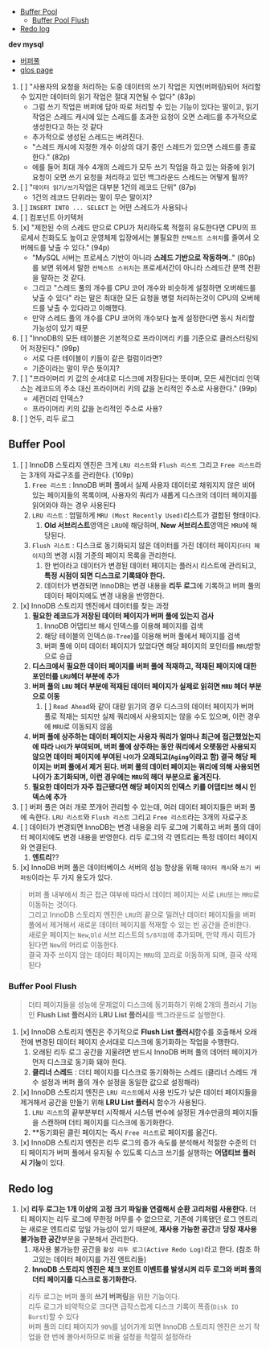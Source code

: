 <!-- TOC -->

- [Buffer Pool](#buffer-pool)
  - [Buffer Pool Flush](#buffer-pool-flush)
- [Redo log](#redo-log)

<!-- /TOC -->


**dev mysql**  
- [버퍼풀](https://dev.mysql.com/doc/refman/8.0/en/innodb-buffer-pool.html)
- [glos page](https://dev.mysql.com/doc/refman/8.0/en/glossary.html#glos_page)

1. [ ] "사용자의 요청을 처리하는 도중 데이터의 쓰기 작업은 지연(버퍼링)되어 처리할 수 있지만 데이터의 읽기 작업은 절대 지연될 수 없다" (83p)
   - 그럼 쓰기 작업은 버퍼에 담아 따로 처리할 수 있는 기능이 있다는 말이고, 읽기 작업은 스레드 캐시에 있는 스레드를 초과한 요청이 오면 스레드를 추가적으로 생성한다고 하는 것 같다
   - 추가적으로 생성된 스레드는 버려진다. 
   - "스레드 캐시에 지정한 개수 이상의 대기 중인 스레드가 있으면 스레드를 종료한다." (82p)
   - 에를 들어 최대 개수 4개의 스레드가 모두 쓰기 작업을 하고 있는 와중에 읽기 요청이 오면 쓰기 요청을 처리하고 있던 백그라운드 스레드는 어떻게 될까?
2. [ ] "`데이터 읽기/쓰기`작업은 대부분 1건의 레코드 단위" (87p)
   - 1건의 레코드 단위라는 말이 무슨 말이지?
3. [ ] `INSERT INTO ... SELECT` 는 어떤 스레드가 사용되나
4. [ ] 컴포넌트 아키텍처
5. [x] "제한된 수의 스레드 만으로 CPU가 처리하도록 적절히 유도한다면 CPU의 프로세서 친화도도 높이고 운영체제 입장에서는 불필요한 `컨텍스트 스위치`를 줄여서 오버헤드를 낮출 수 있다." (94p)
   - "MySQL 서버는 프로세스 기반이 아니라 **스레드 기반으로 작동하며**.." (80p)를 보면 위에서 말한  `컨텍스트 스위치`는 프로세서간이 아니라 스레드간 문맥 전환을 말하는 것 같다.
   - 그리고 "스레드 풀의 개수를 CPU 코어 개수와 비슷하게 설정하면 오버헤드를 낮출 수 있다" 라는 말은 최대한 모든 요청을 병렬 처리하는것이 CPU의 오버헤드를 낮출 수 있다라고 이해했다.
   - 만약 스레드 풀의 개수를 CPU 코어의 개수보다 높게 설정한다면 동시 처리할 가능성이 있기 때문
6. [ ] "InnoDB의 모든 테이블은 기본적으로 프라이머리 키를 기준으로 클러스터링되어 저장된다." (99p)
   - 서로 다른 테이블이 키들이 같은 컬럼이라면?
   - 기준이라는 말이 무슨 뜻이지?
7. [ ] "프라이머리 키 값의 순서대로 디스크에 저장된다는 뜻이며, 모든 세컨더리 인덱스는 레코드의 주소 대신 프라이머리 키의 값을 논리적인 주소로 사용한다." (99p)
   - 세컨더리 인덱스?
   - 프라이머리 키의 값을 논리적인 주소로 사용?
8. [ ] 언두, 리두 로그

## Buffer Pool

1. [ ] InnoDB 스토리지 엔진은 크게 `LRU 리스트`와 `Flush 리스트` 그리고 `Free 리스트`라는 3개의 자료구조를 관리한다. (109p)
   1. `Free 리스트` : InnoDB 버퍼 풀에서 실제 사용자 데이터로 채워지지 않은 비어 있는 페이지들의 목록이며, 사용자의 쿼리가 새롭게 디스크의 데이터 페이지를 읽어와야 하는 경우 사용된다
   2. `LRU 리스트` : 엄밀하게 `MRU (Most Recently Used)`리스트가 결합된 형태이다.
      1. **Old 서브리스트**영역은 `LRU`에 해당하며, **New 서브리스트**영역은 `MRU`에 해당된다.
   3. `Flush 리스트` : 디스크로 동기화되지 않은 데이터를 가진 데이터 페이지(`더티 페이지`)의 변경 시점 기준의 페이지 목록을 관리한다.
      1. 한 번이라고 데이터가 변경된 데이터 페이지는 플러시 리스트에 관리되고, **특정 시점이 되면 디스크로 기록돼야 한다.**
      2. 데이터가 변경되면 InnoDB는 변경 내용을 **리두 로그**에 기록하고 버퍼 풀의 데이터 페이지에도 변경 내용을 반영한다.
2. [x] InnoDB 스토리지 엔진에서 데이터를 찾는 과정
   1. **필요한 레코드가 저장된 데이터 페이지가 버퍼 풀에 있는지 검사**
      1. InnoDB 어댑티브 해시 인덱스를 이용해 페이지를 검색
      2. 해당 테이블의 인덱스(`B-Tree`)를 이용해 버퍼 풀에서 페이지를 검색
      3. 버퍼 풀에 이미 데이터 페이지가 있었다면 해당 페이지의 포인터를 `MRU`방향으로 승급
   2. **디스크에서 필요한 데이터 페이지를 버퍼 풀에 적재하고, 적재된 페이지에 대한 포인터를 `LRU`헤더 부분에 추가**
   3. **버퍼 풀의 `LRU` 헤더 부분에 적재된 데이터 페이지가 실제로 읽히면 `MRU` 헤더 부분으로 이동**
      1. [ ] `Read Ahead`와 같이 대량 읽기의 경우 디스크의 데이터 페이지가 버퍼 풀로 적재는 되지만 실제 쿼리에서 사용되지는 않을 수도 있으며, 이런 경우에 `MRU`로 이동되지 않음 
   4. **버퍼 풀에 상주하는 데이터 페이지는 사용자 쿼리가 얼마나 최근에 접근했었는지에 따라 `나이`가 부여되며, 버퍼 풀에 상주하는 동안 쿼리에서 오랫동안 사용되지 않으면 데이터 페이지에 부여된 `나이`가 오래되고(`Aging`이라고 함) 결국 해당 페이지는 버퍼 풀에서 제거 된다. 버퍼 풀의 데이터 페이지는 쿼리에 의해 사용되면 나이가 초기화되며, 이런 경우에는 `MRU`의 헤더 부분으로 옮겨진다.**
   5. **필요한 데이터가 자주 접근됐다면 해당 페이지의 인덱스 키를 어댑티브 해시 인덱스에 추가**
3. [ ] 버퍼 풀은 여러 개로 쪼개어 관리할 수 있는데, 여러 데이터 페이지들은 버퍼 풀에 속한다. `LRU 리스트`와 `Flush 리스트` 그리고 `Free 리스트`라는 3개의 자료구조 
4. [ ] 데이터가 변경되면 InnoDB는 변경 내용을 리두 로그에 기록하고 버퍼 풀의 데이터 페이지에도 변경 내용을 반영한다. 리두 로그의 각 엔트리는 특정 데이터 페이지와 연결된다.
   1. **엔트리**??
5. [x] InnoDB 버퍼 풀은 데이터베이스 서버의 성능 향상을 위해 `데이터 캐시`와 `쓰기 버퍼링`이라는 두 가지 용도가 있다.


> 버퍼 풀 내부에서 최근 접근 여부에 따라서 데이터 페이지는 서로 `LRU`또는 `MRU`로 이동하는 것이다.  
> 그리고 InnoDB 스토리지 엔진은 `LRU`의 끝으로 밀려난 데이터 페이지들을 버퍼 풀에서 제거해서 새로운 데이터 페이지를 적재할 수 있는 빈 공간을 준비한다.  
> 새로운 페이지는 `New`,`Old` 서브 리스트의 `5/8지점`에 추가되며, 만약 캐시 히트가 된다면 `New`의 머리로 이동한다.  
> 결국 자주 쓰이지 않는 데이터 페이지는 `MRU`의 꼬리로 이동하게 되며, 결국 삭제된다

### Buffer Pool Flush

> 더티 페이지들을 성능에 문제없이 디스크에 동기화하기 위해 2개의 플러시 기능인 **Flush List 플러시**와 **LRU List 플러시**를 백그라운드로 실행한다.  

1. [x] InnoDB 스토리지 엔진은 주기적으로 **Flush List 플러시**함수를 호출해서 오래전에 변경된 데이터 페이지 순서대로 디스크에 동기화하는 작업을 수행한다. 
   1. 오래된 리두 로그 공간을 지울려면 반드시 InnoDB 버퍼 풀의 데어터 페이지가 먼저 디스크로 동기화 돼야 한다.
   2. **클리너 스레드** : 더티 페이지를 디스크로 동기화하는 스레드 (클리너 스레드 개수 설정과 버퍼 풀의 개수 설정을 동일한 값으로 설정해라)
2. [x] InnoDB 스토리지 엔진은 `LRU 리스트`에서 사용 빈도가 낮은 데이터 페이지들을 제거해서 공간을 만들기 위해 **LRU List 플러시** 함수가 사용된다.
   1. `LRU 리스트`의 끝부분부터 시작해서 시스템 변수에 설정된 개수만큼의 페이지들을 스캔하며 더티 페이지를 디스크에 동기화한다.
   2. **동기화된 클린 페이지는 즉시 `Free 리스트`로 페이지를 옮긴다.
3. [x] InnoDB 스토리지 엔진은 리두 로그의 증가 속도를 분석해서 적절한 수준의 더티 페이지가 버퍼 풀에서 유지될 수 있도록 디스크 쓰기를 실행하는 **어댑티브 플러시 기능**이 있다.  

## Redo log

1. [x] **리두 로그는 1개 이상의 고정 크기 파일을 연결해서 순환 고리처럼 사용한다.** 더티 페이지는 리두 로그에 무한정 머무를 수 없으므로, 기존에 기록됐던 로그 엔트리는 새로운 엔트리로 덮일 가능성이 있기 때문에, **재사용 가능한 공간**과 **당장 재사용 불가능한 공간**부분을 구분해서 관리한다.
   1. 재사용 불가능한 공간을 `활성 리두 로그(Active Redo Log)`라고 한다. (참조 하고있는 데이터 페이지를 가진 엔트리들)
   2. **InnoDB 스토리지 엔진은 체크 포인트 이벤트를 발생시켜 리두 로그와 버퍼 풀의 더티 페이지를 디스크로 동기화한다.**

> 리두 로그는 버퍼 풀의 **쓰기 버퍼링**을 위한 기능이다.  
> 리두 로그가 비약적으로 크다면 급작스럽게 디스크 기록이 폭증(`Disk IO Burst`)할 수 있다  
> 버퍼 풀의 더티 페이지가 `90%`를 넘어가게 되면 InnoDB 스토리지 엔진은 쓰기 작업을 한 번에 몰아서하므로 비율 설정을 적절히 설정하라